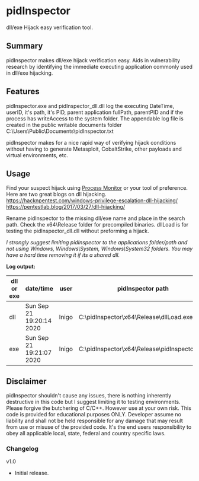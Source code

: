 ﻿# pidInspector 
dll/exe Hijack easy verification tool.

## Summary
pidInspector makes dll/exe hijack verification easy. Aids in vulnerability research by identifying the immediate executing application commonly used in dll/exe hijacking. 

## Features
pidInspector.exe and pidInspector_dll.dll log the executing DateTime, userID, it's path, it's PID, parent application fullPath, parentPID and if the process has writeAccess to the system folder. The appendable log file is created in the public writable documents folder C:\Users\Public\Documents\pidInspector.txt

pidInspector makes for a nice rapid way of verifying hijack conditions without having to generate Metasploit, CobaltStrike, other payloads and virtual environments, etc.

## Usage
Find your suspect hijack using [Process Monitor](https://docs.microsoft.com/en-us/sysinternals/downloads/procmon) or your tool of preference. Here are two great blogs on dll hijacking.
<br> 
https://hacknpentest.com/windows-privilege-escalation-dll-hijacking/
https://pentestlab.blog/2017/03/27/dll-hijacking/

Rename pidInspector to the missing dll/exe name and place in the search path. Check the x64\Release  folder for precompiled binaries. dllLoad is for testing the pidInspector_dll.dll without preforming a hijack.       

*I strongly suggest limiting pidInspector to the applications folder/path and not using Windows, Windows\System, Windows\System32 folders. You may have a hard time removing it if its a shared dll.* 

**Log output:**  

| dll or exe | date/time                | user  | pidInspector path                        | pidInspector PID | PPID path                   | PPID  | Write to System32 |
|---------|--------------------------|-------|------------------------------------------|------------------|-----------------------------|-------|-------------------|
| dll     | Sun Sep 21 19:20:14 2020 | Inigo | C:\pidInspector\x64\Release\dllLoad.exe  | 14416            | C:\Windows\System32\cmd.exe | 10080 | YES               |
| exe     | Sun Sep 21 19:21:07 2020 | Inigo | C:\pidInspector\x64\Release\pidInspector.exe | 17728            | C:\Windows\explorer.exe     | 9064  | NO                |


## Disclaimer
pidInspector shouldn't cause any issues, there is nothing inherently destructive in this code but I suggest limiting it to testing environments. Please forgive the butchering of C/C++. However use at your own risk. This code is provided for educational purposes ONLY. Developer assume no liability and shall not be held responsible for any damage that may result from use or misuse of the provided code. It's the end users responsibility to obey all applicable local, state, federal and country specific laws.

### Changelog
v1.0 
 * Initial release.

